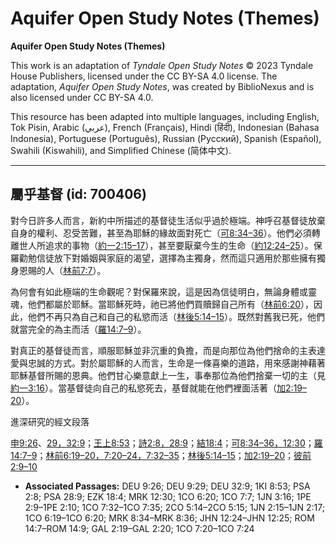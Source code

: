 # Aquifer Open Study Notes (Themes)

**Aquifer Open Study Notes (Themes)**

This work is an adaptation of *Tyndale Open Study Notes* © 2023 Tyndale House Publishers, licensed under the CC BY\-SA 4\.0 license. The adaptation, *Aquifer Open Study Notes*, was created by BiblioNexus and is also licensed under CC BY\-SA 4\.0\.

This resource has been adapted into multiple languages, including English, Tok Pisin, Arabic (عربي), French (Français), Hindi (हिंदी), Indonesian (Bahasa Indonesia), Portuguese (Português), Russian (Русский), Spanish (Español), Swahili (Kiswahili), and Simplified Chinese (简体中文).



--------------------------------

## 屬乎基督 (id: 700406)

對今日許多人而言，新約中所描述的基督徒生活似乎過於極端。神呼召基督徒放棄自身的權利、忍受苦難，甚至為耶穌的緣故面對死亡（[可8:34–36](https://ref.ly/Mark8:34-Mark8:36)）。他們必須轉離世人所追求的事物（[約一2:15–17](https://ref.ly/1John2:15-1John2:17)），甚至要厭棄今生的生命（[約12:24–25](https://ref.ly/John12:24-John12:25)）。保羅勸勉信徒放下對婚姻與家庭的渴望，選擇為主獨身，然而這只適用於那些擁有獨身恩賜的人（[林前7:7](https://ref.ly/1Cor7:7)）。

為何會有如此極端的生命觀呢？對保羅來說，這是因為信徒明白，無論身體或靈魂，他們都屬於耶穌。當耶穌死時，祂已將他們買贖歸自己所有（[林前6:20](https://ref.ly/1Cor6:20)），因此，他們不再只為自己和自己的私慾而活（[林後5:14–15](https://ref.ly/2Cor5:14-2Cor5:15)）。既然對舊我已死，他們就當完全的為主而活（[羅14:7–9](https://ref.ly/Rom14:7-Rom14:9)）。

對真正的基督徒而言，順服耶穌並非沉重的負擔，而是向那位為他們捨命的主表達愛與忠誠的方式。對於屬耶穌的人而言，生命是一條喜樂的道路，用來感謝神藉著耶穌基督所賜的恩典。他們甘心樂意獻上一生，事奉那位為他們捨棄一切的主（見[約一3:16](https://ref.ly/1John3:16)）。當基督徒向自己的私慾死去，基督就能在他們裡面活著（[加2:19–20](https://ref.ly/Gal2:19-Gal2:20)）。

進深研究的經文段落

[申9:26](https://ref.ly/Deut9:26)、[29，](https://ref.ly/Deut9:29)[32:9](https://ref.ly/Deut32:9)；[王上8:53](https://ref.ly/1Kgs8:53)；[詩2:8，](https://ref.ly/Ps2:8)[28:9](https://ref.ly/Ps28:9)；[結18:4](https://ref.ly/Ezek18:4)；[可8:34–36，](https://ref.ly/Mark8:34-Mark8:36)[12:30](https://ref.ly/Mark12:30)；[羅14:7–9](https://ref.ly/Rom14:7-Rom14:9)；[林前6:19–20，](https://ref.ly/1Cor6:19-1Cor6:20)[7:20–24，](https://ref.ly/1Cor7:20-1Cor7:24)[7:32–35](https://ref.ly/1Cor7:32-1Cor7:35)；[林後5:14–15](https://ref.ly/2Cor5:14-2Cor5:15)；[加2:19–20](https://ref.ly/Gal2:19-Gal2:20)；[彼前2:9–10](https://ref.ly/1Pet2:9-1Pet2:10)

* **Associated Passages:** DEU 9:26; DEU 9:29; DEU 32:9; 1KI 8:53; PSA 2:8; PSA 28:9; EZK 18:4; MRK 12:30; 1CO 6:20; 1CO 7:7; 1JN 3:16; 1PE 2:9–1PE 2:10; 1CO 7:32–1CO 7:35; 2CO 5:14–2CO 5:15; 1JN 2:15–1JN 2:17; 1CO 6:19–1CO 6:20; MRK 8:34–MRK 8:36; JHN 12:24–JHN 12:25; ROM 14:7–ROM 14:9; GAL 2:19–GAL 2:20; 1CO 7:20–1CO 7:24

